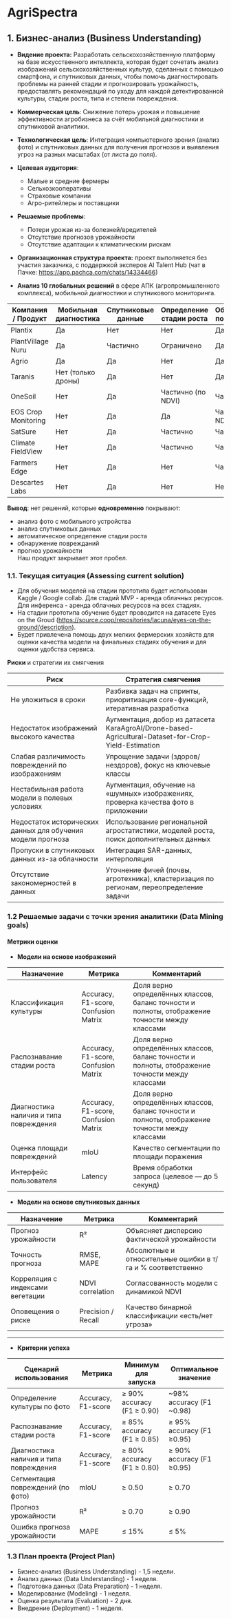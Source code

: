 # AgriSpectra 

## 1.  Бизнес-анализ (Business Understanding)   

- **Видение проекта:** Разработать сельскохозяйственную платформу на базе искусственного интеллекта, которая будет сочетать анализ изображений сельскохозяйственных культур, сделанных с помощью смартфона, и спутниковых данных, чтобы помочь диагностировать проблемы на ранней стадии и прогнозировать урожайность, предоставлять рекомендаций по уходу для каждой детектированной культуры, стадии роста, типа и степени повреждения.
- **Коммерческая цель**: Снижение потерь урожая и повышение эффективности агробизнеса за счёт мобильной диагностики и спутниковой аналитики.
- **Технологическая цель**: Интеграция компьютерного зрения (анализ фото) и спутниковых данных для получения прогнозов и выявления угроз на разных масштабах (от листа до поля).
- **Целевая аудитория**:
  - Малые и средние фермеры
  - Сельхозкооперативы
  - Страховые компании
  - Агро-ритейлеры и поставщики
- **Решаемые проблемы**:
  - Потери урожая из-за болезней/вредителей
  - Отсутствие прогнозов урожайности
  - Отсутствие адаптации к климатическим рискам
      
- **Организационная структура проекта:** проект выполняется без участия заказчика, с поддержкой эксперов AI Talent Hub (чат в Пачке: https://app.pachca.com/chats/14334466)     
      
- **Анализ 10 глобальных решений** в сфере АПК (агропромышленного комплекса),  мобильной диагностики и спутникового мониторинга.



| Компания / Продукт         | Мобильная диагностика | Спутниковые данные | Определение стадии роста | Обнаружение повреждений | Прогноз урожайности | 
|----------------------------|-----------------------|--------------------|--------------------------|-------------------------|---------------------|
| Plantix                    | Да                    | Нет                | Нет                      | Да                      | Нет                 | 
| PlantVillage Nuru          | Да                    | Частично           | Ограничено               | Да                      | Частично            | 
| Agrio                      | Да                    | Да                 | Нет                      | Да                      | Нет                 | 
| Taranis                    | Нет (только дроны)    | Да                 | Нет                      | Да                      | Нет                 | 
| OneSoil                    | Нет                   | Да                 | Частично (по NDVI)       | Частично                | Нет                 | 
| EOS Crop Monitoring        | Нет                   | Да                 | Да                       | Частично (по NDVI)      | Да                  | 
| SatSure                    | Нет                   | Да                 | Частично                 | Частично                | Да                  | 
| Climate FieldView          | Нет                   | Да                 | Частично                 | Частично                | Частично            | 
| Farmers Edge               | Нет                   | Да                 | Нет                      | Частично                | Да                  | 
| Descartes Labs             | Нет                   | Да                 | Нет                      | Нет                     | Да                  | 

 **Вывод**: нет решений, которые **одновременно** покрывают:
 - анализ фото с мобильного устройства
 - анализ спутниковых данных
 - автоматическое определение стадии роста
 - обнаружение поврежданий
 - прогноз урожайности  
Наш продукт закрывает этот пробел.

    
### 1.1. Текущая ситуация (Assessing current solution)   
 - Для обучения моделей на стадии прототипа будет использован Kaggle / Google collab. Для стадий MVP - аренда облачных ресурсов. Для инференса - аренда облачных ресурсов на всех стадиях.   
 - На стадии прототипа обучение будет проводится на датасете Eyes on the Groud (https://source.coop/repositories/lacuna/eyes-on-the-ground/description).    
 - Будет привлечена помощь двух мелких фермерских хозяйств для оценки качества модели на финальных стадиях обучения и для оценки удобства сервиса.    

**Риски** и стратегии их смягчения

| Риск                                                        | Стратегия смягчения                                                                                 |
|-------------------------------------------------------------|-----------------------------------------------------------------------------------------------------|
| Не уложиться в сроки                                        | Разбивка задач на спринты, приоритизация core-функций, итеративная разработка                       |
| Недостаток изображений высокого качества                    | Аугментация, добор из датасета KaraAgroAI/Drone-based-Agricultural-Dataset-for-Crop-Yield-Estimation|
| Слабая различимость повреждений по изображениям             | Упрощение задачи (здоров/нездоров), фокус на ключевые классы                                        |
| Нестабильная работа модели в полевых условиях               | Аугментация, обучение на «шумных» изображениях, проверка качества фото в приложении                 |
| Недостаток исторических данных для обучения модели прогноза | Использование региональной агростатистики, моделей роста, поиск дополнительных данных               |
| Пропуски в спутниковых данных из-за облачности              | Интеграция SAR-данных, интерполяция                                                                 |
| Отсутствие закономерностей в данных                         | Уточнение фичей (почвы, агротехника), кластеризация по регионам, переопределение задачи             |


### 1.2 Решаемые задачи с точки зрения аналитики (Data Mining goals)    

#### Метрики оценки

 - **Модели на основе изображений**

| Назначение                             | Метрика                              | Комментарий                                                                                    |
|----------------------------------------|--------------------------------------|------------------------------------------------------------------------------------------------|
| Классификация культуры                 | Accuracy, F1-score, Confusion Matrix | Доля верно определённых классов, баланс точности и полноты, отображение точности между классами|
| Распознавание стадии роста             | Accuracy, F1-score, Confusion Matrix | Доля верно определённых классов, баланс точности и полноты, отображение точности между классами|
| Диагностика наличия и типа повреждения | Accuracy, F1-score, Confusion Matrix | Доля верно определённых классов, баланс точности и полноты, отображение точности между классами|
| Оценка площади повреждений             | mIoU                                 | Качество сегментации по площади поражения                                                      |
| Интерфейс пользователя                 | Latency                              | Время обработки запроса (целевое — до 5 секунд)                                                |

 - **Модели на основе спутниковых данных**

| Назначение                          | Метрика              | Комментарий                                                                 |
|-------------------------------------|----------------------|-----------------------------------------------------------------------------|
| Прогноз урожайности                 | R²                   | Объясняет дисперсию фактической урожайности                                 |
| Точность прогноза                   | RMSE, MAPE           | Абсолютные и относительные ошибки в т/га и % соответственно                 |
| Корреляция с индексами вегетации    | NDVI correlation     | Согласованность модели с динамикой NDVI                                     |
| Оповещения о риске                  | Precision / Recall   | Качество бинарной классификации «есть/нет угроза»                           |

---

 - **Критерии успеха**

| Сценарий использования                  | Метрика               | Минимум для запуска        | Оптимальное значение      |
|-----------------------------------------|-----------------------|----------------------------|---------------------------|
| Определение культуры по фото            | Accuracy, F1-score    | ≥ 90% accuracy (F1 ≥ 0.90) | ~98% accuracy (F1 ~0.98)  |
| Распознавание стадии роста              | Accuracy, F1-score    | ≥ 85% accuracy (F1 ≥ 0.85) | ≥ 95% accuracy (F1 ≥0.95) |
| Диагностика наличия и типа повреждения  | Accuracy, F1-score    | ≥ 80% accuracy (F1 ≥ 0.80) | ≥ 90% accuracy (F1 ≥0.95) |
| Сегментация повреждений (по фото)       | mIoU                  | ≥ 0.50                     | ≥ 0.70                    |
| Прогноз урожайности                     | R²                    | ≥ 0.70                     | ≥ 0.90                    |
| Ошибка прогноза урожайности             | MAPE                  | ≤ 15%                      | ≤ 5%                      |



### 1.3 План проекта (Project Plan)   

 - Бизнес-анализ (Business Understanding) - 1,5 недели.
 - Анализ данных (Data Understanding) - 1 неделя.
 - Подготовка данных (Data Preparation) - 1 неделя.
 - Моделирование (Modeling) - 1 неделя.
 - Оценка результата (Evaluation) - 2 дня.
 - Внедрение (Deployment) - 1 неделя.
